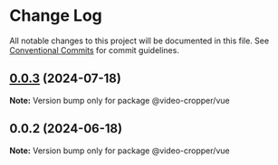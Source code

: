 # Change Log

All notable changes to this project will be documented in this file.
See [Conventional Commits](https://conventionalcommits.org) for commit guidelines.

## [0.0.3](https://github.com/x007xyz/video-cropper/compare/v0.0.2...v0.0.3) (2024-07-18)

**Note:** Version bump only for package @video-cropper/vue





## 0.0.2 (2024-06-18)

**Note:** Version bump only for package @video-cropper/vue
